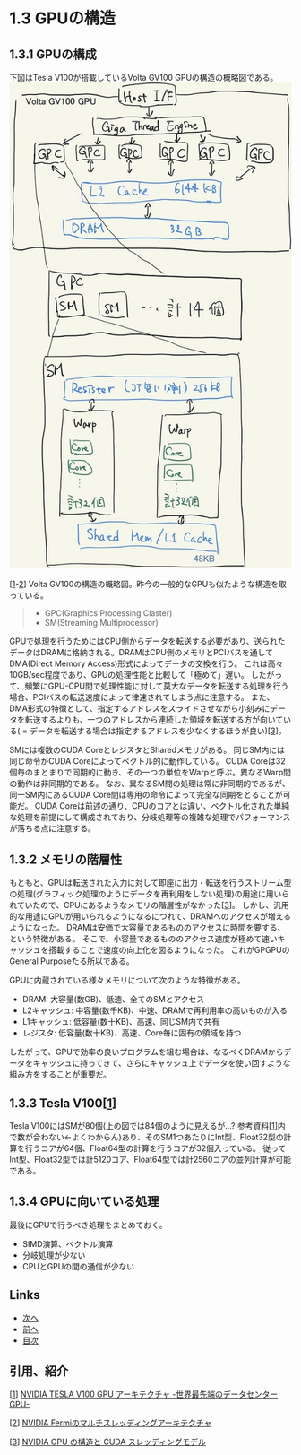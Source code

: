 # 1.3 GPUの構造
## 1.3.1 GPUの構成
下図はTesla V100が搭載しているVolta GV100 GPUの構造の概略図である。
![1.3-gpu-arch.jpg](./images/1.3-gpu-arch.jpg)

[[1]-[2]] Volta GV100の構造の概略図。昨今の一般的なGPUも似たような構造を取っている。

>* GPC(Graphics Processing Claster)
>* SM(Streaming Multiprocessor)

GPUで処理を行うためにはCPU側からデータを転送する必要があり、送られたデータはDRAMに格納される。DRAMはCPU側のメモリとPCIバスを通してDMA(Direct Memory Access)形式によってデータの交換を行う。
これは高々10GB/sec程度であり、GPUの処理性能と比較して「極めて」遅い。
したがって、頻繁にGPU-CPU間で処理性能に対して莫大なデータを転送する処理を行う場合、PCIバスの転送速度によって律速されてしまう点に注意する。
また、DMA形式の特徴として、指定するアドレスをスライドさせながら小刻みにデータを転送するよりも、一つのアドレスから連続した領域を転送する方が向いている( = データを転送する場合は指定するアドレスを少なくするほうが良い)[[3]]。

SMには複数のCUDA CoreとレジスタとSharedメモリがある。
同じSM内には同じ命令がCUDA Coreによってベクトル的に動作している。
CUDA Coreは32個毎のまとまりで同期的に動き、その一つの単位をWarpと呼ぶ。異なるWarp間の動作は非同期的である。
なお、異なるSM間の処理は常に非同期的であるが、同一SM内にあるCUDA Core間は専用の命令によって完全な同期をとることが可能だ。
CUDA Coreは前述の通り、CPUのコアとは違い、ベクトル化された単純な処理を前提にして構成されており、分岐処理等の複雑な処理でパフォーマンスが落ちる点に注意する。

## 1.3.2 メモリの階層性
もともと、GPUは転送された入力に対して即座に出力・転送を行うストリーム型の処理(グラフィック処理のようにデータを再利用をしない処理)の用途に用いられていたので、CPUにあるようなメモリの階層性がなかった[[3]]。
しかし、汎用的な用途にGPUが用いられるようになるにつれて、DRAMへのアクセスが増えるようになった。
DRAMは安価で大容量であるもののアクセスに時間を要する、という特徴がある。
そこで、小容量であるもののアクセス速度が極めて速いキャッシュを搭載することで速度の向上化を図るようになった。
これがGPGPUのGeneral Purposeたる所以である。

GPUに内蔵されている様々メモリについて次のような特徴がある。

* DRAM: 大容量(数GB)、低速、全てのSMとアクセス
* L2キャッシュ: 中容量(数千KB)、中速、DRAMで再利用率の高いものが入る
* L1キャッシュ: 低容量(数十KB)、高速、同じSM内で共有
* レジスタ: 低容量(数十KB)、高速、Core毎に固有の領域を持つ

したがって、GPUで効率の良いプログラムを組む場合は、なるべくDRAMからデータをキャッシュに持ってきて、さらにキャッシュ上でデータを使い回すような組み方をすることが重要だ。

## 1.3.3 Tesla V100[[1]]
Tesla V100にはSMが80個(上の図では84個のように見えるが...? 参考資料[[1]]内で数が合わない←よくわからん)あり、そのSM1つあたりにInt型、Float32型の計算を行うコアが64個、Float64型の計算を行うコアが32個入っている。
従ってInt型、Float32型では計5120コア、Float64型では計2560コアの並列計算が可能である。

## 1.3.4 GPUに向いている処理
最後にGPUで行うべき処理をまとめておく。

* SIMD演算、ベクトル演算
* 分岐処理が少ない
* CPUとGPUの間の通信が少ない

## Links
* [次へ](./1.4.md)
* [前へ](./1.2.md)
* [目次](./index.md)

## 引用、紹介
[[1]] [NVIDIA TESLA V100 GPU アーキテクチャ -世界最先端のデータセンター GPU-][1]

[[2]] [NVIDIA Fermiのマルチスレッディングアーキテクチャ][2]

[[3]] [NVIDIA GPU の構造と CUDA スレッディングモデル][3]

[1]: https://www.google.com/url?sa=t&rct=j&q=&esrc=s&source=web&cd=&ved=2ahUKEwivl8j6trbqAhUQHXAKHYBoApYQFjAAegQIARAB&url=https%3A%2F%2Fimages.nvidia.com%2Fcontent%2Fpdf%2Ftesla%2FVolta-Architecture-Whitepaper-v1.1-jp.pdf&usg=AOvVaw1FEIMLYNBBt8Y6CLaN80Ta

[2]: https://pc.watch.impress.co.jp/docs/column/kaigai/326442.html

[3]: https://www.softek.co.jp/SPG/Pgi/TIPS/public/accel/gpu-accel2.html